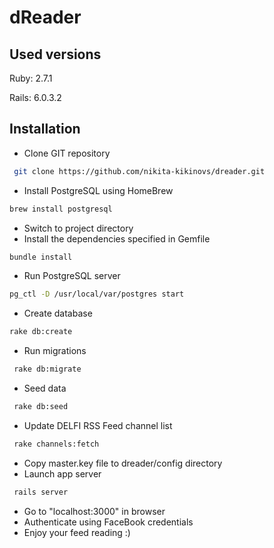 # dReader

## Used versions

Ruby: 2.7.1

Rails: 6.0.3.2

## Installation

- Clone GIT repository
```bash
 git clone https://github.com/nikita-kikinovs/dreader.git
```
- Install PostgreSQL using HomeBrew
 ```bash
 brew install postgresql
```
- Switch to project directory
- Install the dependencies specified in Gemfile
 ```bash
 bundle install
```
- Run PostgreSQL server
 ```bash
 pg_ctl -D /usr/local/var/postgres start
```
- Create database
 ```bash
 rake db:create
```
- Run migrations
```bash
 rake db:migrate
```
- Seed data
```bash
 rake db:seed
```
- Update DELFI RSS Feed channel list
```bash
 rake channels:fetch
```
- Copy master.key file to dreader/config directory
- Launch app server
```bash
 rails server
```
- Go to "localhost:3000" in browser
- Authenticate using FaceBook credentials
- Enjoy your feed reading :)

